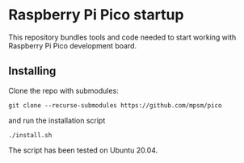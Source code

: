 # Raspberry Pi Pico startup

This repository bundles tools and code needed to start working with Raspberry
Pi Pico development board.

## Installing

Clone the repo with submodules:
```
git clone --recurse-submodules https://github.com/mpsm/pico
```
and run the installation script
```
./install.sh
```

The script has been tested on Ubuntu 20.04.
